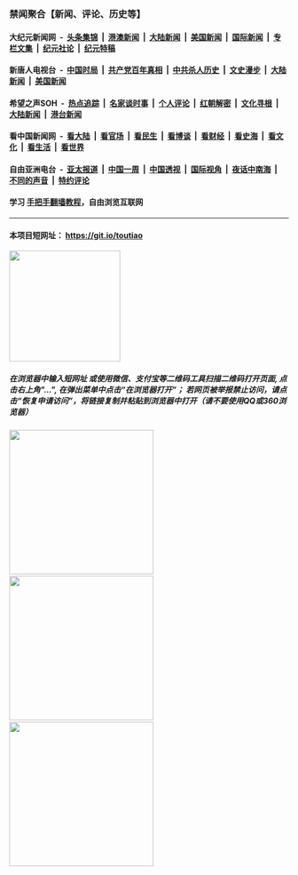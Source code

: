 ### 禁闻聚合【新闻、评论、历史等】

#### 大纪元新闻网 &nbsp;-&nbsp; [头条集锦](indexes/E头条集锦.md?t=02290202) &nbsp;|&nbsp; [港澳新闻](indexes/E港澳新闻.md?t=02290202)  &nbsp;|&nbsp; [大陆新闻](indexes/E大陆新闻.md?t=02290202) &nbsp;|&nbsp; [美国新闻](indexes/E美国新闻.md?t=02290202) &nbsp;|&nbsp; [国际新闻](indexes/E国际新闻.md?t=02290202) &nbsp;|&nbsp; [专栏文集](indexes/E专栏文集.md?t=02290202) &nbsp;|&nbsp; [纪元社论](indexes/E纪元社论.md?t=02290202) &nbsp;|&nbsp; [纪元特稿](indexes/E纪元特稿.md?t=02290202) 

#### 新唐人电视台 &nbsp;-&nbsp; [中国时局](indexes/N中国时局.md?t=02290202) &nbsp;|&nbsp; [共产党百年真相](indexes/N共产党百年真相.md?t=02290202) &nbsp;|&nbsp; [中共杀人历史](indexes/N中共杀人历史.md?t=02290202) &nbsp;|&nbsp; [文史漫步](indexes/N文史漫步.md?t=02290202) &nbsp;|&nbsp; [大陆新闻](indexes/N大陆新闻.md?t=02290202) &nbsp;|&nbsp; [美国新闻](indexes/N美国新闻.md?t=02290202)

#### 希望之声SOH &nbsp;-&nbsp; [热点追踪](indexes/H热点追踪.md?t=02290202) &nbsp;|&nbsp; [名家谈时事](indexes/H名家谈时事.md?t=02290202) &nbsp;|&nbsp; [个人评论](indexes/H个人评论.md?t=02290202)  &nbsp;|&nbsp; [红朝解密](indexes/H红朝解密.md?t=02290202) &nbsp;|&nbsp; [文化寻根](indexes/H文化寻根.md?t=02290202) &nbsp;|&nbsp; [大陆新闻](indexes/H大陆新闻.md?t=02290202) &nbsp;|&nbsp; [港台新闻](indexes/H港台新闻.md?t=02290202)

#### 看中国新闻网 &nbsp;-&nbsp; [看大陆](indexes/S看大陆.md?t=02290202) &nbsp;|&nbsp; [看官场](indexes/S看官场.md?t=02290202) &nbsp;|&nbsp; [看民生](indexes/S看民生.md?t=02290202)  &nbsp;|&nbsp; [看博谈](indexes/S看博谈.md?t=02290202) &nbsp;|&nbsp; [看财经](indexes/S看财经.md?t=02290202) &nbsp;|&nbsp; [看史海](indexes/S看史海.md?t=02290202) &nbsp;|&nbsp; [看文化](indexes/S看文化.md?t=02290202) &nbsp;|&nbsp; [看生活](indexes/S看生活.md?t=02290202) &nbsp;|&nbsp; [看世界](indexes/S看世界.md?t=02290202)

#### 自由亚洲电台 &nbsp;-&nbsp; [亚太报道](indexes/R亚太报道.md?t=02290202) &nbsp;|&nbsp; [中国一周](indexes/R中国一周.md?t=02290202) &nbsp;|&nbsp; [中国透视](indexes/R中国透视.md?t=02290202)  &nbsp;|&nbsp; [国际视角](indexes/R国际视角.md?t=02290202) &nbsp;|&nbsp; [夜话中南海](indexes/R夜话中南海.md?t=02290202) &nbsp;|&nbsp; [不同的声音](indexes/R不同的声音.md?t=02290202) &nbsp;|&nbsp; [特约评论](indexes/R特约评论.md?t=02290202)

#### 学习 [手把手翻墙教程](https://github.com/gfw-breaker/guides/wiki)，自由浏览互联网

----

#### 本项目短网址： https://git.io/toutiao
<img src="https://raw.githubusercontent.com/gfw-breaker/banned-news/master/scripts/img/qr.png" width="200px"/>  

##### 在浏览器中输入短网址 或使用微信、支付宝等二维码工具扫描二维码打开页面, 点击右上角"...", 在弹出菜单中点击“在浏览器打开”； 若网页被举报禁止访问，请点击“恢复申请访问”，将链接复制并粘贴到浏览器中打开（请不要使用QQ或360浏览器）

<img src="https://raw.githubusercontent.com/gfw-breaker/banned-news/master/scripts/img/1.png" width="260px"/> &nbsp; <img src="https://raw.githubusercontent.com/gfw-breaker/banned-news/master/scripts/img/2.png" width="260px"/> &nbsp; <img src="https://raw.githubusercontent.com/gfw-breaker/banned-news/master/scripts/img/3.png" width="260px"/>

